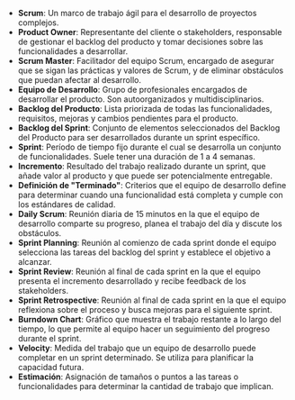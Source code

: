 - **Scrum**: Un marco de trabajo ágil para el desarrollo de proyectos complejos.
- **Product Owner**: Representante del cliente o stakeholders, responsable de gestionar el backlog del producto y tomar decisiones sobre las funcionalidades a desarrollar.
- **Scrum Master**: Facilitador del equipo Scrum, encargado de asegurar que se sigan las prácticas y valores de Scrum, y de eliminar obstáculos que puedan afectar al desarrollo.
- **Equipo de Desarrollo**: Grupo de profesionales encargados de desarrollar el producto. Son autoorganizados y multidisciplinarios.
- **Backlog del Producto**: Lista priorizada de todas las funcionalidades, requisitos, mejoras y cambios pendientes para el producto.
- **Backlog del Sprint**: Conjunto de elementos seleccionados del Backlog del Producto para ser desarrollados durante un sprint específico.
- **Sprint**: Período de tiempo fijo durante el cual se desarrolla un conjunto de funcionalidades. Suele tener una duración de 1 a 4 semanas.
- **Incremento**: Resultado del trabajo realizado durante un sprint, que añade valor al producto y que puede ser potencialmente entregable.
- **Definición de "Terminado"**: Criterios que el equipo de desarrollo define para determinar cuando una funcionalidad está completa y cumple con los estándares de calidad.
- **Daily Scrum**: Reunión diaria de 15 minutos en la que el equipo de desarrollo comparte su progreso, planea el trabajo del día y discute los obstáculos.
- **Sprint Planning**: Reunión al comienzo de cada sprint donde el equipo selecciona las tareas del backlog del sprint y establece el objetivo a alcanzar.
- **Sprint Review**: Reunión al final de cada sprint en la que el equipo presenta el incremento desarrollado y recibe feedback de los stakeholders.
- **Sprint Retrospective**: Reunión al final de cada sprint en la que el equipo reflexiona sobre el proceso y busca mejoras para el siguiente sprint.
- **Burndown Chart**: Gráfico que muestra el trabajo restante a lo largo del tiempo, lo que permite al equipo hacer un seguimiento del progreso durante el sprint.
- **Velocity**: Medida del trabajo que un equipo de desarrollo puede completar en un sprint determinado. Se utiliza para planificar la capacidad futura.
- **Estimación**: Asignación de tamaños o puntos a las tareas o funcionalidades para determinar la cantidad de trabajo que implican.
